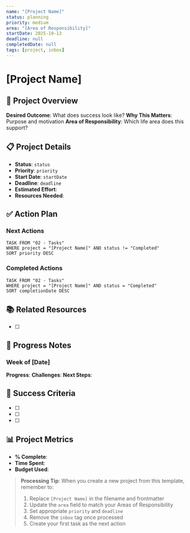 ```yaml
---
name: "[Project Name]"
status: planning
priority: medium
area: "[Area of Responsibility]"
startDate: 2025-10-13
deadline: null
completedDate: null
tags: [project, inbox]
---
```


# [Project Name]

## 🎯 Project Overview
**Desired Outcome**: What does success look like?
**Why This Matters**: Purpose and motivation
**Area of Responsibility**: Which life area does this support?

## 📋 Project Details
- **Status**: `status`
- **Priority**: `priority` 
- **Start Date**: `startDate`
- **Deadline**: `deadline`
- **Estimated Effort**: 
- **Resources Needed**: 

## ✅ Action Plan

### Next Actions
```dataview
TASK FROM "02 - Tasks"
WHERE project = "[Project Name]" AND status != "Completed"
SORT priority DESC
```

### Completed Actions
```dataview
TASK FROM "02 - Tasks" 
WHERE project = "[Project Name]" AND status = "Completed"
SORT completionDate DESC
```

## 📚 Related Resources
- [ ] 

## 🔄 Progress Notes
### Week of [Date]
**Progress**: 
**Challenges**: 
**Next Steps**: 

## 🎯 Success Criteria
- [ ] 
- [ ] 
- [ ] 

## 📊 Project Metrics
- **% Complete**: 
- **Time Spent**: 
- **Budget Used**: 

> **Processing Tip**: When you create a new project from this template, remember to:
> 1. Replace `[Project Name]` in the filename and frontmatter
> 2. Update the `area` field to match your Areas of Responsibility
> 3. Set appropriate `priority` and `deadline` 
> 4. Remove the `inbox` tag once processed
> 5. Create your first task as the next action